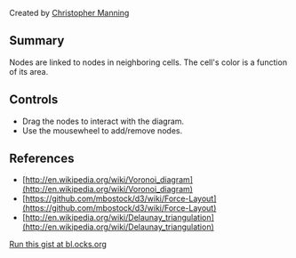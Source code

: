 Created by [Christopher Manning](http://www.christophermanning.org/)

Summary
-------
Nodes are linked to nodes in neighboring cells. The cell's color is a function of its area.

Controls
-------
 * Drag the nodes to interact with the diagram.
 * Use the mousewheel to add/remove nodes.

References
----------
 * [http://en.wikipedia.org/wiki/Voronoi_diagram](http://en.wikipedia.org/wiki/Voronoi_diagram)
 * [https://github.com/mbostock/d3/wiki/Force-Layout](https://github.com/mbostock/d3/wiki/Force-Layout)
 * [http://en.wikipedia.org/wiki/Delaunay_triangulation](http://en.wikipedia.org/wiki/Delaunay_triangulation)

[Run this gist at bl.ocks.org](http://bl.ocks.org/1734663)